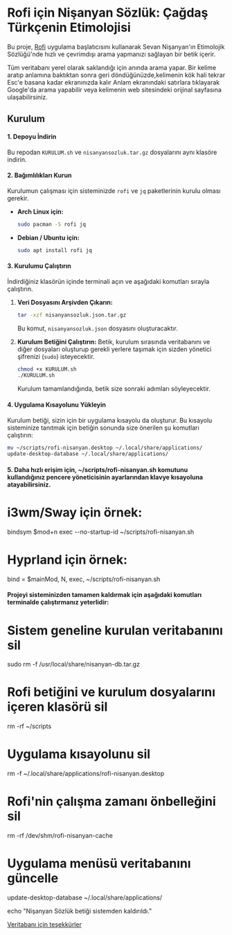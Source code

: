 # Rofi için Nişanyan Sözlük: Çağdaş Türkçenin Etimolojisi

Bu proje, [Rofi](https://github.com/davatorium/rofi) uygulama başlatıcısını kullanarak Sevan Nişanyan'ın Etimolojik Sözlüğü'nde hızlı ve çevrimdışı arama yapmanızı sağlayan bir betik içerir.

Tüm veritabanı yerel olarak saklandığı için anında arama yapar.
Bir kelime aratıp anlamına baktıktan sonra geri döndüğünüzde,kelimenin kök hali tekrar Esc'e basana kadar ekranınızda kalır
Anlam ekranındaki satırlara tıklayarak Google'da arama yapabilir veya kelimenin web sitesindeki orijinal sayfasına ulaşabilirsiniz.

## Kurulum

#### 1. Depoyu İndirin
Bu repodan `KURULUM.sh` ve `nisanyansozluk.tar.gz` dosyalarını aynı klasöre indirin.

#### 2. Bağımlılıkları Kurun
Kurulumun çalışması için sisteminizde `rofi` ve `jq` paketlerinin kurulu olması gerekir.

* **Arch Linux için:**
    ```bash
    sudo pacman -S rofi jq
    ```

* **Debian / Ubuntu için:**
    ```bash
    sudo apt install rofi jq
    ```

#### 3. Kurulumu Çalıştırın
İndirdiğiniz klasörün içinde terminali açın ve aşağıdaki komutları sırayla çalıştırın.

1.  **Veri Dosyasını Arşivden Çıkarın:**
    ```bash
    tar -xzf nisanyansozluk.json.tar.gz
    ```
    Bu komut, `nisanyansozluk.json` dosyasını oluşturacaktır.

2.  **Kurulum Betiğini Çalıştırın:**
    Betik, kurulum sırasında veritabanını ve diğer dosyaları oluşturup gerekli yerlere taşımak için sizden yönetici şifrenizi (`sudo`) isteyecektir.
    ```bash
    chmod +x KURULUM.sh
    ./KURULUM.sh
    ```
    Kurulum tamamlandığında, betik size sonraki adımları söyleyecektir.

#### 4. Uygulama Kısayolunu Yükleyin
Kurulum betiği, sizin için bir uygulama kısayolu da oluşturur. Bu kısayolu sisteminize tanıtmak için betiğin sonunda size önerilen şu komutları çalıştırın:
```bash
mv ~/scripts/rofi-nisanyan.desktop ~/.local/share/applications/
update-desktop-database ~/.local/share/applications/
 ```

#### 5. Daha hızlı erişim için, ~/scripts/rofi-nisanyan.sh komutunu kullandığınız pencere yöneticisinin ayarlarından  klavye kısayoluna atayabilirsiniz.
# i3wm/Sway için örnek:
bindsym $mod+n exec --no-startup-id ~/scripts/rofi-nisanyan.sh

# Hyprland için örnek:
bind = $mainMod, N, exec, ~/scripts/rofi-nisanyan.sh

#### Projeyi sisteminizden tamamen kaldırmak için aşağıdaki komutları terminalde çalıştırmanız yeterlidir:

# Sistem geneline kurulan veritabanını sil
sudo rm -f /usr/local/share/nisanyan-db.tar.gz

# Rofi betiğini ve kurulum dosyalarını içeren klasörü sil
rm -rf ~/scripts

# Uygulama kısayolunu sil
rm -f ~/.local/share/applications/rofi-nisanyan.desktop

# Rofi'nin çalışma zamanı önbelleğini sil
rm -rf /dev/shm/rofi-nisanyan-cache

# Uygulama menüsü veritabanını güncelle
update-desktop-database ~/.local/share/applications/

echo "Nişanyan Sözlük betiği sistemden kaldırıldı."

[Veritabanı için teşekkürler](https://www.kaggle.com/datasets/agmmnn/nisanyansozluk-updated)
